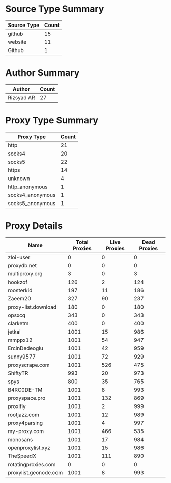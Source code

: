 # Source Type Summary

| Source Type | Count |
|-------------|-------|
| github | 15 |
| website | 11 |
| Github | 1 |


# Author Summary

| Author | Count |
|--------|-------|
| Rizsyad AR | 27 |


# Proxy Type Summary

| Proxy Type | Count |
|------------|-------|
| http | 21 |
| socks4 | 20 |
| socks5 | 22 |
| https | 14 |
| unknown | 4 |
| http_anonymous | 1 |
| socks4_anonymous | 1 |
| socks5_anonymous | 1 |


# Proxy Details

| Name | Total Proxies | Live Proxies | Dead Proxies |
|------|---------------|--------------|---------------|
| zloi-user | 0 | 0 | 0 |
| proxydb.net | 0 | 0 | 0 |
| multiproxy.org | 3 | 0 | 3 |
| hookzof | 126 | 2 | 124 |
| roosterkid | 197 | 11 | 186 |
| Zaeem20 | 327 | 90 | 237 |
| proxy-list.download | 180 | 0 | 180 |
| opsxcq | 343 | 0 | 343 |
| clarketm | 400 | 0 | 400 |
| jetkai | 1001 | 15 | 986 |
| mmppx12 | 1001 | 54 | 947 |
| ErcinDedeoglu | 1001 | 42 | 959 |
| sunny9577 | 1001 | 72 | 929 |
| proxyscrape.com | 1001 | 526 | 475 |
| ShiftyTR | 993 | 20 | 973 |
| spys | 800 | 35 | 765 |
| B4RC0DE-TM | 1001 | 8 | 993 |
| proxyspace.pro | 1001 | 132 | 869 |
| proxifly | 1001 | 2 | 999 |
| rootjazz.com | 1001 | 12 | 989 |
| proxy4parsing | 1001 | 4 | 997 |
| my-proxy.com | 1001 | 466 | 535 |
| monosans | 1001 | 17 | 984 |
| openproxylist.xyz | 1001 | 15 | 986 |
| TheSpeedX | 1001 | 111 | 890 |
| rotatingproxies.com | 0 | 0 | 0 |
| proxylist.geonode.com | 1001 | 8 | 993 |
